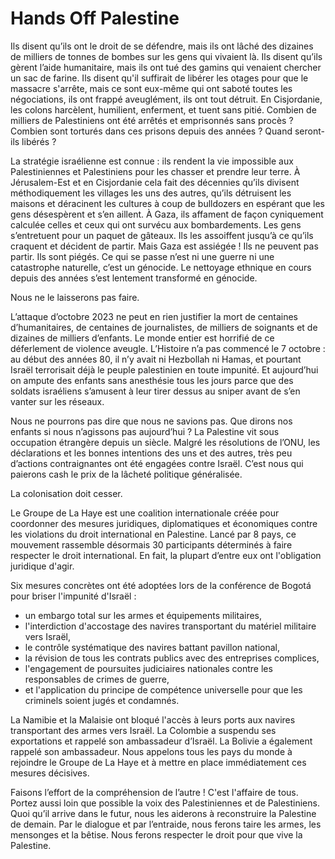 # Hands Off Palestine

Ils disent qu’ils ont le droit de se défendre, mais ils ont lâché des dizaines de milliers de tonnes de bombes sur les gens qui vivaient là. Ils disent qu’ils gèrent l’aide humanitaire, mais ils ont tué des gamins qui venaient chercher un sac de farine. Ils disent qu'il suffirait de libérer les otages pour que le massacre s'arrête, mais ce sont eux-même qui ont saboté toutes les négociations, ils ont frappé aveuglément, ils ont tout détruit. En Cisjordanie, les colons harcèlent, humilient, enferment, et tuent sans pitié. Combien de milliers de Palestiniens ont été arrêtés et emprisonnés sans procès ? Combien sont torturés dans ces prisons depuis des années ? Quand seront-ils libérés ?

La stratégie israélienne est connue : ils rendent la vie impossible aux Palestiniennes et Palestiniens pour les chasser et prendre leur terre. À Jérusalem-Est et en Cisjordanie cela fait des décennies qu’ils divisent méthodiquement les villages les uns des autres, qu’ils détruisent les maisons et déracinent les cultures à coup de bulldozers en espérant que les gens désespèrent et s’en aillent. À Gaza, ils affament de façon cyniquement calculée celles et ceux qui ont survécu aux bombardements. Les gens s’entretuent pour un paquet de gâteaux. Ils les assoiffent jusqu’à ce qu’ils craquent et décident de partir. Mais Gaza est assiégée ! Ils ne peuvent pas partir. Ils sont piégés. Ce qui se passe n’est ni une guerre ni une catastrophe naturelle, c’est un génocide. Le nettoyage ethnique en cours depuis des années s’est lentement transformé en génocide. 

Nous ne le laisserons pas faire. 

L’attaque d’octobre 2023 ne peut en rien justifier la mort de centaines d’humanitaires, de centaines de journalistes, de milliers de soignants et de dizaines de milliers d’enfants. Le monde entier est horrifié de ce déferlement de violence aveugle. L’Histoire n’a pas commencé le 7 octobre : au début des années 80, il n’y avait ni Hezbollah ni Hamas, et pourtant Israël terrorisait déjà le peuple palestinien en toute impunité. Et aujourd’hui on ampute des enfants sans anesthésie tous les jours parce que des soldats israéliens s’amusent à leur tirer dessus au sniper avant de s’en vanter sur les réseaux. 

Nous ne pourrons pas dire que nous ne savions pas. Que dirons nos enfants si nous n’agissons pas aujourd’hui ? La Palestine vit sous occupation étrangère depuis un siècle. Malgré les résolutions de l’ONU, les déclarations et les bonnes intentions des uns et des autres, très peu d’actions contraignantes ont été engagées contre Israël. C’est nous qui paierons cash le prix de la lâcheté politique généralisée. 

La colonisation doit cesser.

Le Groupe de La Haye est une coalition internationale créée pour coordonner des mesures juridiques, diplomatiques et économiques contre les violations du droit international en Palestine. Lancé par 8 pays, ce mouvement rassemble désormais 30 participants déterminés à faire respecter le droit international. En fait, la plupart d’entre eux ont l'obligation juridique d'agir.

Six mesures concrètes ont été adoptées lors de la conférence de Bogotá pour briser l'impunité d'Israël :
 
- un embargo total sur les armes et équipements militaires, 
- l'interdiction d'accostage des navires transportant du matériel militaire vers Israël, 
- le contrôle systématique des navires battant pavillon national, 
- la révision de tous les contrats publics avec des entreprises complices, 
- l'engagement de poursuites judiciaires nationales contre les responsables de crimes de guerre, 
- et l'application du principe de compétence universelle pour que les criminels soient jugés et condamnés.

La Namibie et la Malaisie ont bloqué l'accès à leurs ports aux navires transportant des armes vers Israël. La Colombie a suspendu ses exportations et rappelé son ambassadeur d’Israël. La Bolivie a également rappelé son ambassadeur. Nous appelons tous les pays du monde à rejoindre le Groupe de La Haye et à mettre en place immédiatement ces mesures décisives. 

Faisons l’effort de la compréhension de l’autre ! C'est l'affaire de tous. Portez aussi loin que possible la voix des Palestiniennes et de Palestiniens. Quoi qu’il arrive dans le futur, nous les aiderons à reconstruire la Palestine de demain. Par le dialogue et par l’entraide, nous ferons taire les armes, les mensonges et la bêtise. Nous ferons respecter le droit pour que vive la Palestine. 



